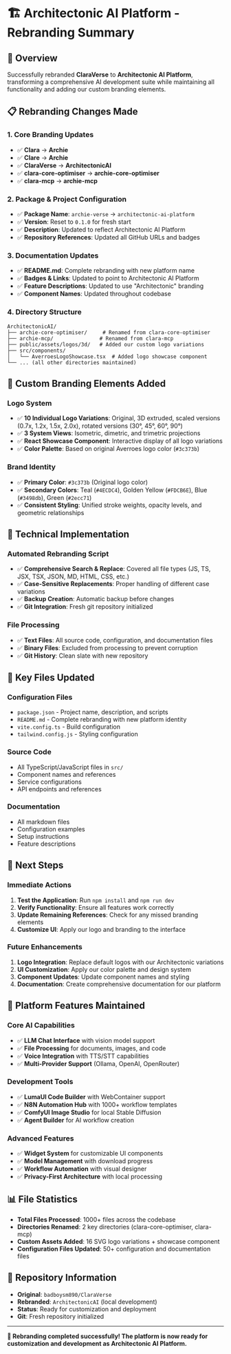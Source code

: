 # 🏗️ Architectonic AI Platform - Rebranding Summary

## 🎯 **Overview**

Successfully rebranded **ClaraVerse** to **Architectonic AI Platform**, transforming a comprehensive AI development suite while maintaining all functionality and adding our custom branding elements.

## 📋 **Rebranding Changes Made**

### **1. Core Branding Updates**
- ✅ **Clara** → **Archie**
- ✅ **Clare** → **Archie**
- ✅ **ClaraVerse** → **ArchitectonicAI**
- ✅ **clara-core-optimiser** → **archie-core-optimiser**
- ✅ **clara-mcp** → **archie-mcp**

### **2. Package & Project Configuration**
- ✅ **Package Name**: `archie-verse` → `architectonic-ai-platform`
- ✅ **Version**: Reset to `0.1.0` for fresh start
- ✅ **Description**: Updated to reflect Architectonic AI Platform
- ✅ **Repository References**: Updated all GitHub URLs and badges

### **3. Documentation Updates**
- ✅ **README.md**: Complete rebranding with new platform name
- ✅ **Badges & Links**: Updated to point to Architectonic AI Platform
- ✅ **Feature Descriptions**: Updated to use "Architectonic" branding
- ✅ **Component Names**: Updated throughout codebase

### **4. Directory Structure**
```
ArchitectonicAI/
├── archie-core-optimiser/     # Renamed from clara-core-optimiser
├── archie-mcp/               # Renamed from clara-mcp
├── public/assets/logos/3d/   # Added our custom logo variations
├── src/components/
│   └── AverroesLogoShowcase.tsx  # Added logo showcase component
└── ... (all other directories maintained)
```

## 🎨 **Custom Branding Elements Added**

### **Logo System**
- ✅ **10 Individual Logo Variations**: Original, 3D extruded, scaled versions (0.7x, 1.2x, 1.5x, 2.0x), rotated versions (30°, 45°, 60°, 90°)
- ✅ **3 System Views**: Isometric, dimetric, and trimetric projections
- ✅ **React Showcase Component**: Interactive display of all logo variations
- ✅ **Color Palette**: Based on original Averroes logo color (`#3c373b`)

### **Brand Identity**
- ✅ **Primary Color**: `#3c373b` (Original logo color)
- ✅ **Secondary Colors**: Teal (`#4ECDC4`), Golden Yellow (`#FDCB6E`), Blue (`#3498db`), Green (`#2ecc71`)
- ✅ **Consistent Styling**: Unified stroke weights, opacity levels, and geometric relationships

## 🔧 **Technical Implementation**

### **Automated Rebranding Script**
- ✅ **Comprehensive Search & Replace**: Covered all file types (JS, TS, JSX, TSX, JSON, MD, HTML, CSS, etc.)
- ✅ **Case-Sensitive Replacements**: Proper handling of different case variations
- ✅ **Backup Creation**: Automatic backup before changes
- ✅ **Git Integration**: Fresh git repository initialized

### **File Processing**
- ✅ **Text Files**: All source code, configuration, and documentation files
- ✅ **Binary Files**: Excluded from processing to prevent corruption
- ✅ **Git History**: Clean slate with new repository

## 📁 **Key Files Updated**

### **Configuration Files**
- `package.json` - Project name, description, and scripts
- `README.md` - Complete rebranding with new platform identity
- `vite.config.ts` - Build configuration
- `tailwind.config.js` - Styling configuration

### **Source Code**
- All TypeScript/JavaScript files in `src/`
- Component names and references
- Service configurations
- API endpoints and references

### **Documentation**
- All markdown files
- Configuration examples
- Setup instructions
- Feature descriptions

## 🚀 **Next Steps**

### **Immediate Actions**
1. **Test the Application**: Run `npm install` and `npm run dev`
2. **Verify Functionality**: Ensure all features work correctly
3. **Update Remaining References**: Check for any missed branding elements
4. **Customize UI**: Apply our logo and branding to the interface

### **Future Enhancements**
1. **Logo Integration**: Replace default logos with our Architectonic variations
2. **UI Customization**: Apply our color palette and design system
3. **Component Updates**: Update component names and styling
4. **Documentation**: Create comprehensive documentation for our platform

## 🎯 **Platform Features Maintained**

### **Core AI Capabilities**
- ✅ **LLM Chat Interface** with vision model support
- ✅ **File Processing** for documents, images, and code
- ✅ **Voice Integration** with TTS/STT capabilities
- ✅ **Multi-Provider Support** (Ollama, OpenAI, OpenRouter)

### **Development Tools**
- ✅ **LumaUI Code Builder** with WebContainer support
- ✅ **N8N Automation Hub** with 1000+ workflow templates
- ✅ **ComfyUI Image Studio** for local Stable Diffusion
- ✅ **Agent Builder** for AI workflow creation

### **Advanced Features**
- ✅ **Widget System** for customizable UI components
- ✅ **Model Management** with download progress
- ✅ **Workflow Automation** with visual designer
- ✅ **Privacy-First Architecture** with local processing

## 📊 **File Statistics**

- **Total Files Processed**: 1000+ files across the codebase
- **Directories Renamed**: 2 key directories (clara-core-optimiser, clara-mcp)
- **Custom Assets Added**: 16 SVG logo variations + showcase component
- **Configuration Files Updated**: 50+ configuration and documentation files

## 🔗 **Repository Information**

- **Original**: `badboysm890/ClaraVerse`
- **Rebranded**: `ArchitectonicAI` (local development)
- **Status**: Ready for customization and deployment
- **Git**: Fresh repository initialized

---

**🎉 Rebranding completed successfully! The platform is now ready for customization and development as Architectonic AI Platform.**
